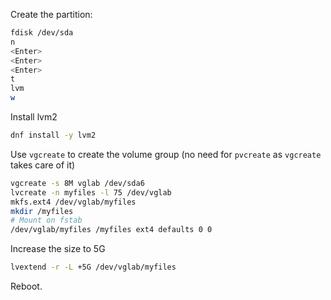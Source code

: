 
Create the partition:

```sh
fdisk /dev/sda
n
<Enter>
<Enter>
<Enter>
t
lvm
w
```

Install lvm2

```sh
dnf install -y lvm2
```

Use `vgcreate` to create the volume group (no need for `pvcreate` as `vgcreate` takes care of it)

```sh
vgcreate -s 8M vglab /dev/sda6
lvcreate -n myfiles -l 75 /dev/vglab
mkfs.ext4 /dev/vglab/myfiles
mkdir /myfiles
# Mount on fstab
/dev/vglab/myfiles /myfiles ext4 defaults 0 0
```

Increase the size to 5G

```sh
lvextend -r -L +5G /dev/vglab/myfiles
```

Reboot.